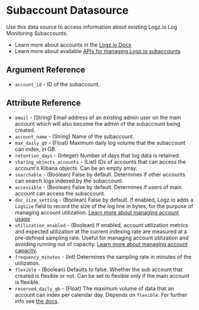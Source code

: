 # Subaccount Datasource

Use this data source to access information about existing Logz.io Log Monitoring Subaccounts.

* Learn more about accounts in the [Logz.io Docs](https://docs.logz.io/user-guide/accounts/manage-the-main-account-and-sub-accounts.html)
* Learn more about available [APIs for managing Logz.io subaccounts](https://docs.logz.io/api/#tag/Manage-sub-accounts)

## Argument Reference

* `account_id` - ID of the subaccount.

##  Attribute Reference

* `email` - (String) Email address of an existing admin user on the main account which will also become the admin of the subaccount being created.
* `account_name` - (String) Name of the subaccount.
* `max_daily_gb` - (Float) Maximum daily log volume that the subaccount can index, in GB.
* `retention_days` - (Integer) Number of days that log data is retained.
* `sharing_objects_accounts` - (List) IDs of accounts that can access the account's Kibana objects. Can be an empty array.
* `searchable` - (Boolean) False by default. Determines if other accounts can search logs indexed by the subaccount.
* `accessible` - (Boolean) False by default. Determines if users of main account can access the subaccount.
* `doc_size_setting` - (Boolean) False by default. If enabled, Logz.io adds a `LogSize` field to record the size of the log line in bytes, for the purpose of managing account utilization. [Learn more about managing account usage](https://docs.logz.io/user-guide/accounts/manage-account-usage.html#enabling-account-utilization-metrics-and-log-size)
* `utilization_enabled` - (Boolean) If enabled, account utilization metrics and expected utilization at the current indexing rate are measured at a pre-defined sampling rate. Useful for managing account utilization and avoiding running out of capacity. [Learn more about managing account capacity](https://docs.logz.io/user-guide/accounts/manage-account-usage.html).
* `frequency_minutes` - (Int) Determines the sampling rate in minutes of the utilization.
* `flexible` - (Boolean) Defaults to false. Whether the sub account that created is flexible or not. Can be set to flexible only if the main account is flexible.
* `reserved_daily_gb` - (Float) The maximum volume of data that an account can index per calendar day. Depends on `flexible`. For further info see [the docs](https://docs.logz.io/api/#operation/createTimeBasedAccount).
